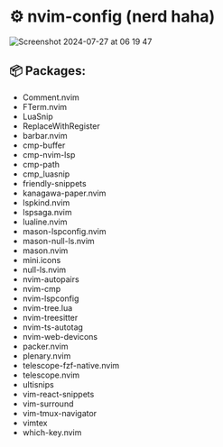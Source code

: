 # ⚙️ nvim-config (nerd haha)

![Screenshot 2024-07-27 at 06 19 47](https://github.com/user-attachments/assets/f823de96-32a9-4f35-9d93-aad151beed15)

## 📦 Packages:

- Comment.nvim
- FTerm.nvim
- LuaSnip
- ReplaceWithRegister
- barbar.nvim
- cmp-buffer
- cmp-nvim-lsp
- cmp-path
- cmp_luasnip
- friendly-snippets
- kanagawa-paper.nvim
- lspkind.nvim
- lspsaga.nvim
- lualine.nvim
- mason-lspconfig.nvim
- mason-null-ls.nvim
- mason.nvim
- mini.icons
- null-ls.nvim
- nvim-autopairs
- nvim-cmp
- nvim-lspconfig
- nvim-tree.lua
- nvim-treesitter
- nvim-ts-autotag
- nvim-web-devicons
- packer.nvim
- plenary.nvim
- telescope-fzf-native.nvim
- telescope.nvim
- ultisnips
- vim-react-snippets
- vim-surround
- vim-tmux-navigator
- vimtex
- which-key.nvim
